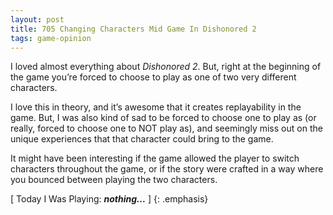 ```yaml
---
layout: post
title: 705 Changing Characters Mid Game In Dishonored 2
tags: game-opinion
---
```

I loved almost everything about *Dishonored 2*. But, right at the beginning of the game you’re forced to choose to play as one of two very different characters.

I love this in theory, and it’s awesome that it creates replayability in the game.  But, I was also kind of sad to be forced to choose one to play as (or really, forced to choose one to NOT play as), and seemingly miss out on the unique experiences that that character could bring to the game.

It might have been interesting if the game allowed the player to switch characters throughout the game, or if the story were crafted in a way where you bounced between playing the two characters.

[ Today I Was Playing: ***nothing...*** ]
{: .emphasis}